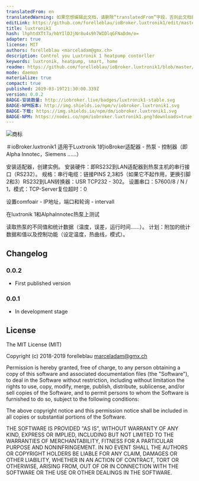 ```yaml
---
translatedFrom: en
translatedWarning: 如果您想编辑此文档，请删除“translatedFrom”字段，否则此文档将再次自动翻译
editLink: https://github.com/forelleblau/ioBroker.luxtronik1/edit/master//README.md
title: luxtronik1
hash: lhphtdXTt7a/hbYIlDJjNr8u4s9h7WIDlqGFNaDdm/o=
adapter: true
license: MIT
authors: forelleblau <marceladam@gmx.ch>
description: Control you Luxtronik 1 heatpump contorller
keywords: luxtronik, heatpump, smart, home
readme: https://github.com/forelleblau/ioBroker.luxtronik1/blob/master/README.md
mode: daemon
materialize: true
compact: true
published: 2019-03-19T21:30:00.339Z
version: 0.0.2
BADGE-安装数量: http://iobroker.live/badges/luxtronik1-stable.svg
BADGE-NPM版本: http://img.shields.io/npm/v/iobroker.luxtronik1.svg
BADGE-下载: https://img.shields.io/npm/dm/iobroker.luxtronik1.svg
BADGE-NPM: https://nodei.co/npm/iobroker.luxtronik1.png?downloads=true
---
```

![商标](zh-cn/adapterref/iobroker.luxtronik1/../../../en/adapterref/iobroker.luxtronik1/admin/luxtronik1.png)


＃ioBroker.luxtronik1
适用于Luxtronik 1的ioBroker适配器 - 热泵 - 控制器（即Alpha Innotec，Siemens ......）

安装适配器，创建实例。
安装硬件：即RS232到LAN适配器到热泵主机的串行接口（RS232）。
规格：串行电缆：链接PINS 2,3和5（如果它不起作用，更换引脚2和3）RS232到LAN转换器：USR TCP232  -  302。
设置串口：57600/8 / N / 1，模式：TCP-Server复位超时：0

设置comfoair  -  IP地址，端口和轮询 -  intervall

在luxtronik 1和AlphaInnotec热泵上测试

读取热泵的不同值和统计数据（温度，误差，运行时间......）。
计划：附加的统计数据和值以及控制功能（设定温度，热曲线，模式）。

## Changelog

### 0.0.2

-   First published version

### 0.0.1

-   In development stage

## License

The MIT License (MIT)

Copyright (c) 2018-2019 forelleblau marceladam@gmx.ch

Permission is hereby granted, free of charge, to any person obtaining a copy
of this software and associated documentation files (the "Software"), to deal
in the Software without restriction, including without limitation the rights
to use, copy, modify, merge, publish, distribute, sublicense, and/or sell
copies of the Software, and to permit persons to whom the Software is
furnished to do so, subject to the following conditions:

The above copyright notice and this permission notice shall be included in
all copies or substantial portions of the Software.

THE SOFTWARE IS PROVIDED "AS IS", WITHOUT WARRANTY OF ANY KIND, EXPRESS OR
IMPLIED, INCLUDING BUT NOT LIMITED TO THE WARRANTIES OF MERCHANTABILITY,
FITNESS FOR A PARTICULAR PURPOSE AND NONINFRINGEMENT. IN NO EVENT SHALL THE
AUTHORS OR COPYRIGHT HOLDERS BE LIABLE FOR ANY CLAIM, DAMAGES OR OTHER
LIABILITY, WHETHER IN AN ACTION OF CONTRACT, TORT OR OTHERWISE, ARISING FROM,
OUT OF OR IN CONNECTION WITH THE SOFTWARE OR THE USE OR OTHER DEALINGS IN
THE SOFTWARE.